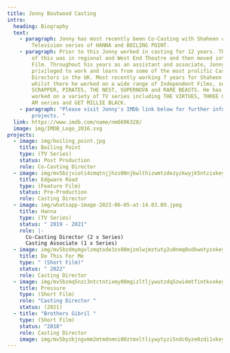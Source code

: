 ```yaml
---
title: Jonny Boutwood Casting
intro:
  heading: Biography
  text:
    - paragraph: Jonny has most recently been Co-Casting with Shaheen on the
        Television series of HANNA and BOILING POINT.
    - paragraph: Prior to this Jonny worked in casting for 12 years. The first 3 years
        of this was in regional and West End Theatre and then moved into TV and
        Film. Throughout his years as an assistant and associate, Jonny has been
        privileged to work and learn from some of the most prolific Casting
        Directors in the UK. Most recently working 7 years for Shaheen Baig and
        whilst there he worked on a wide range of Independent Films, such as;
        SCRAPPER, PIRATES, THE NEST, SUPERNOVA and RARE BEASTS. He has also
        worked on a variety of TV series including THE VIRTUES, THREE GIRLS, I
        AM series and GET MILLIE BLACK.
    - paragraph: "Please visit Jonny's IMDb link below for further information on
        projects. "
  link: https://www.imdb.com/name/nm6696328/
  image: img/IMDB_Logo_2016.svg
projects:
  - image: img/boiling_point.jpg
    title: Boiling Point
    type: (TV Series)
    status: Post Production
    role: Co-Casting Director
  - image: img/mv5bzjvioti4zmqtnjjhzs00njkwlthizwmtzdezyzkwyjk5ntzixkeyxkfqcgdeqxvyndizotm4nzi-._v1_.jpg
    title: Edgware Road
    type: (Feature Film)
    status: Pre-Production
    role: Casting Director
  - image: img/whatsapp-image-2023-06-05-at-14.03.09.jpeg
    title: Hanna
    type: (TV Series)
    status: " 2019 - 2021"
    role: |-
      Co-Casting Director (2 x Series)
      Casting Associate (1 x Series)
  - image: img/mv5bzdmymgvlzmqtode3zs00mjzmlwjmztuty2u0nmq0odkwotyzxkeyxkfqcgdeqxvymjm3nte4oti-._v1_.jpg
    title: Do This For Me
    type: " (Short Film)"
    status: " 2022"
    role: Casting Director
  - image: img/mv5bzmq5nzc3ntctntixmy00mgizltljywutzdq5zwi4mtfintkxxkeyxkfqcgdeqxvyodgxotu0ndg-._v1_.jpg
    title: Pressure
    type: (Short Film)
    role: "Casting Director "
    status: (2021)
  - title: "Brothers Gibril "
    type: (Short Film)
    status: "2018"
    role: Casting Director
    image: img/mv5byzbjngvmm2mtmdnmni00ztmxltliywytyzi5ndc0yze0zdi1xkeyxkfqcgdeqxvyndi3ndmznzg-._v1_.jpg
---
```

